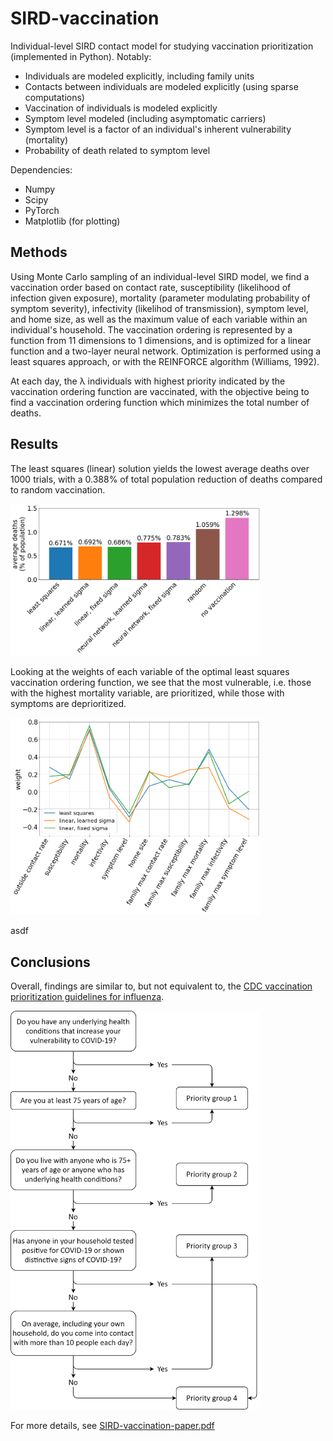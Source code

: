 # SIRD-vaccination
Individual-level SIRD contact model for studying vaccination prioritization (implemented in Python). Notably:
* Individuals are modeled explicitly, including family units
* Contacts between individuals are modeled explicitly (using sparse computations)
* Vaccination of individuals is modeled explicitly
* Symptom level modeled (including asymptomatic carriers)
* Symptom level is a factor of an individual's inherent vulnerability (mortality)
* Probability of death related to symptom level

Dependencies:
* Numpy
* Scipy
* PyTorch
* Matplotlib (for plotting)

## Methods
Using Monte Carlo sampling of an individual-level SIRD model, we find a vaccination order based on contact rate, susceptibility (likelihood of infection given exposure), mortality (parameter modulating probability of symptom severity), infectivity (likelihod of transmission), symptom level, and home size, as well as the maximum value of each variable within an individual's household. The vaccination ordering is represented by a function from 11 dimensions to 1 dimensions, and is optimized for a linear function and a two-layer neural network. Optimization is performed using a least squares approach, or with the REINFORCE algorithm (Williams, 1992). 

At each day, the λ individuals with highest priority indicated by the vaccination ordering function are vaccinated, with the objective being to find a vaccination ordering function which minimizes the total number of deaths.

## Results
The least squares (linear) solution yields the lowest average deaths over 1000 trials, with a 0.388% of total population reduction of deaths compared to random vaccination.

<img src="/images/bars.png" width="400">

Looking at the weights of each variable of the optimal least squares vaccination ordering function, we see that the most vulnerable, i.e. those with the highest mortality variable, are prioritized, while those with symptoms are deprioritized. 

<img src="/images/weights.png" width="400">

asdf
## Conclusions
Overall, findings are similar to, but not equivalent to, the [CDC vaccination prioritization guidelines for influenza](https://www.cdc.gov/flu/pandemic-resources/national-strategy/planning-guidance/index.html).

<img src="/images/prioritytree.png" width="400">

For more details, see [SIRD-vaccination-paper.pdf](https://github.com/johannes-lee/SIRD-vaccination/blob/master/SIRD-vaccination-paper.pdf)
